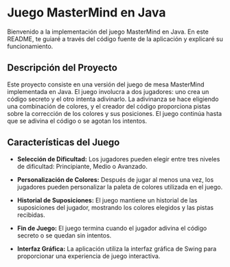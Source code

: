 # Juego MasterMind en Java

Bienvenido a la implementación del juego MasterMind en Java. En este README, te guiaré a través del código fuente de la aplicación y explicaré su funcionamiento.

## Descripción del Proyecto

Este proyecto consiste en una versión del juego de mesa MasterMind implementada en Java. El juego involucra a dos jugadores: uno crea un código secreto y el otro intenta adivinarlo. La adivinanza se hace eligiendo una combinación de colores, y el creador del código proporciona pistas sobre la corrección de los colores y sus posiciones. El juego continúa hasta que se adivina el código o se agotan los intentos.

## Características del Juego

- **Selección de Dificultad:** Los jugadores pueden elegir entre tres niveles de dificultad: Principiante, Medio o Avanzado.

- **Personalización de Colores:** Después de jugar al menos una vez, los jugadores pueden personalizar la paleta de colores utilizada en el juego.

- **Historial de Suposiciones:** El juego mantiene un historial de las suposiciones del jugador, mostrando los colores elegidos y las pistas recibidas.

- **Fin de Juego:** El juego termina cuando el jugador adivina el código secreto o se quedan sin intentos.

- **Interfaz Gráfica:** La aplicación utiliza la interfaz gráfica de Swing para proporcionar una experiencia de juego interactiva.